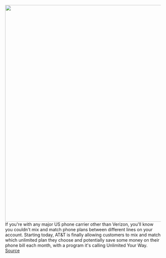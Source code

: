 <img src='https://cdn.vox-cdn.com/thumbor/PJcTOOCsAEa1Va5ZncILMBU2Z70=/0x0:2040x1360/1200x800/filters:focal(857x517:1183x843)/cdn.vox-cdn.com/uploads/chorus_image/image/67549191/acastro_180322_1777_0001.0.jpg' width='700px' /><br/>
If you're with any major US phone carrier other than Verizon, you'll know you couldn't mix and match phone plans between different lines on your account. Starting today, AT&T is finally allowing customers to mix and match which unlimited plan they choose and potentially save some money on their phone bill each month, with a program it's calling Unlimited Your Way.
<a href='https://www.theverge.com/2020/9/28/21471022/att-unlimited-plans-mix-and-match'> Source <a/>